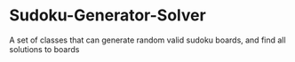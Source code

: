 # Sudoku-Generator-Solver
A set of classes that can generate random valid sudoku boards, and find all solutions to boards
